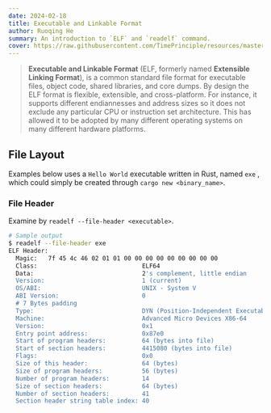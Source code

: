 ```yaml
---
date: 2024-02-18
title: Executable and Linkable Format
author: Ruoqing He
summary: An introduction to `ELF` and `readelf` command.
cover: https://raw.githubusercontent.com/TimePrinciple/resources/master/images/covers/7a755c8e2d3cf72a54db26fa7cb3122b412d2352.png
---
```


> **Executable and Linkable Format** (ELF, formerly named **Extensible Linking Format**), is a common standard file format for executable files, object code, shared libraries, and core dumps. By design the ELF format is flexible, extensible, and cross-platform. For instance, it supports different endiannesses and address sizes so it does not exclude any particular CPU or instruction set architecture. This has allowed it to be adopted by many different operating systems on many different hardware platforms.

## File Layout

Examples below uses a `Hello World` executable written in Rust, named `exe` , which could simply be created through `cargo new <binary_name>`.

### File Header

Examine by `readelf --file-header <executable>`.

```sh
# Sample output
$ readelf --file-header exe
ELF Header:
  Magic:   7f 45 4c 46 02 01 01 00 00 00 00 00 00 00 00 00                          # 0x00
  Class:                             ELF64                                          # 0x04 
  Data:                              2's complement, little endian                  # 0x05
  Version:                           1 (current)                                    # 0x06
  OS/ABI:                            UNIX - System V                                # 0x07
  ABI Version:                       0                                              # 0x08
  # 7 Bytes padding
  Type:                              DYN (Position-Independent Executable file)     # 0x10
  Machine:                           Advanced Micro Devices X86-64                  # 0x12
  Version:                           0x1                                            # 0x14
  Entry point address:               0x87e0                                         # 0x18
  Start of program headers:          64 (bytes into file)                           # 0x20
  Start of section headers:          4415080 (bytes into file)                      # 0x28
  Flags:                             0x0                                            # 0x30
  Size of this header:               64 (bytes)                                     # 0x34
  Size of program headers:           56 (bytes)                                     # 0x36
  Number of program headers:         14                                             # 0x38
  Size of section headers:           64 (bytes)                                     # 0x3A
  Number of section headers:         41                                             # 0x3C
  Section header string table index: 40                                             # 0x3E
                                                                                    # 0x40
```
